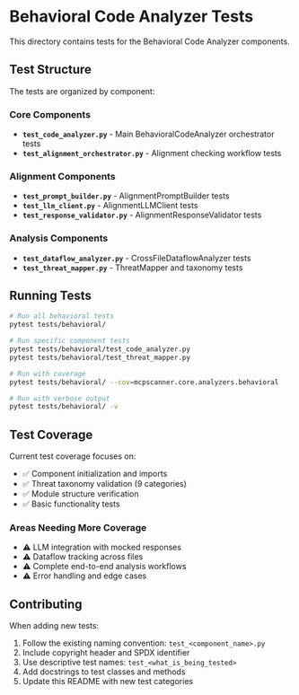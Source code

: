 # Behavioral Code Analyzer Tests

This directory contains tests for the Behavioral Code Analyzer components.

## Test Structure

The tests are organized by component:

### Core Components
- **`test_code_analyzer.py`** - Main BehavioralCodeAnalyzer orchestrator tests
- **`test_alignment_orchestrator.py`** - Alignment checking workflow tests

### Alignment Components
- **`test_prompt_builder.py`** - AlignmentPromptBuilder tests
- **`test_llm_client.py`** - AlignmentLLMClient tests
- **`test_response_validator.py`** - AlignmentResponseValidator tests

### Analysis Components
- **`test_dataflow_analyzer.py`** - CrossFileDataflowAnalyzer tests
- **`test_threat_mapper.py`** - ThreatMapper and taxonomy tests

## Running Tests

```bash
# Run all behavioral tests
pytest tests/behavioral/

# Run specific component tests
pytest tests/behavioral/test_code_analyzer.py
pytest tests/behavioral/test_threat_mapper.py

# Run with coverage
pytest tests/behavioral/ --cov=mcpscanner.core.analyzers.behavioral

# Run with verbose output
pytest tests/behavioral/ -v
```

## Test Coverage

Current test coverage focuses on:
- ✅ Component initialization and imports
- ✅ Threat taxonomy validation (9 categories)
- ✅ Module structure verification
- ✅ Basic functionality tests

### Areas Needing More Coverage
- ⚠️ LLM integration with mocked responses
- ⚠️ Dataflow tracking across files
- ⚠️ Complete end-to-end analysis workflows
- ⚠️ Error handling and edge cases

## Contributing

When adding new tests:
1. Follow the existing naming convention: `test_<component_name>.py`
2. Include copyright header and SPDX identifier
3. Use descriptive test names: `test_<what_is_being_tested>`
4. Add docstrings to test classes and methods
5. Update this README with new test categories
